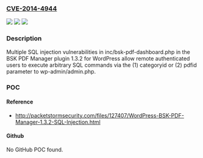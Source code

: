 ### [CVE-2014-4944](https://cve.mitre.org/cgi-bin/cvename.cgi?name=CVE-2014-4944)
![](https://img.shields.io/static/v1?label=Product&message=n%2Fa&color=blue)
![](https://img.shields.io/static/v1?label=Version&message=n%2Fa&color=blue)
![](https://img.shields.io/static/v1?label=Vulnerability&message=n%2Fa&color=brighgreen)

### Description

Multiple SQL injection vulnerabilities in inc/bsk-pdf-dashboard.php in the BSK PDF Manager plugin 1.3.2 for WordPress allow remote authenticated users to execute arbitrary SQL commands via the (1) categoryid or (2) pdfid parameter to wp-admin/admin.php.

### POC

#### Reference
- http://packetstormsecurity.com/files/127407/WordPress-BSK-PDF-Manager-1.3.2-SQL-Injection.html

#### Github
No GitHub POC found.

